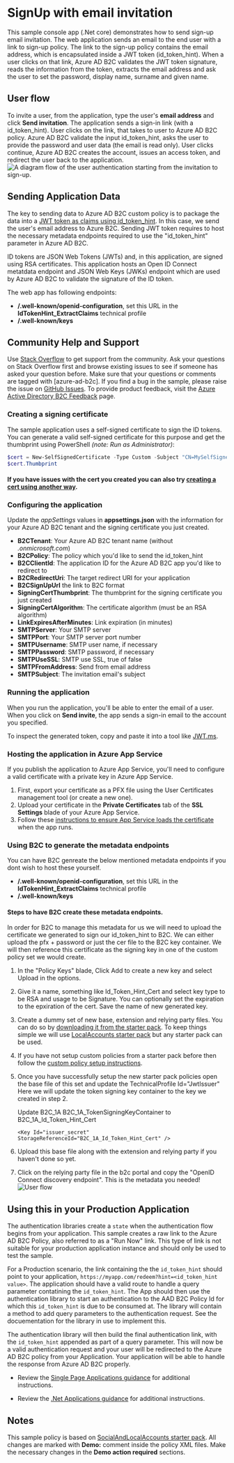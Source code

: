 # SignUp with email invitation
This sample console app (.Net core) demonstrates how to send sign-up email invitation. The web application sends an email to the end user with a link to sign-up policy. The link to the sign-up policy contains the email address, which is encapsulated inside a JWT token (id_token_hint). When a user clicks on that link, Azure AD B2C validates the JWT token signature, reads the information from the token, extracts the email address and ask the user to set the password, display name, surname and given name.

## User flow
To invite a user, from the application, type the user's **email address** and click **Send invitation**. The application sends a sign-in link (with a id_token_hint). User clicks on the link, that takes to user to Azure AD B2C policy. Azure AD B2C validate the input id_token_hint, asks the user to provide the password and user data (the email is read only). User clicks continue, Azure AD B2C creates the account, issues an access token, and redirect the user back to the application.  
![A diagram flow of the user authentication starting from the invitation to sign-up.](media/flow.png)

## Sending Application Data
The key to sending data to Azure AD B2C custom policy is to package the data into a [JWT token as claims using id_token_hint](https://docs.microsoft.com/azure/active-directory-b2c/id-token-hint). In this case, we send the user's email address to Azure B2C. Sending JWT token requires to host the necessary metadata endpoints required to use the "id_token_hint" parameter in Azure AD B2C.

ID tokens are JSON Web Tokens (JWTs) and, in this application, are signed using RSA certificates. This application hosts an Open ID Connect metatdata endpoint and JSON Web Keys (JWKs) endpoint which are used by Azure AD B2C to validate the signature of the ID token.

The web app has following endpoints:
* **/.well-known/openid-configuration**, set this URL in the **IdTokenHint_ExtractClaims** technical profile
* **/.well-known/keys**

## Community Help and Support
Use [Stack Overflow](https://stackoverflow.com/questions/tagged/azure-ad-b2c) to get support from the community. Ask your questions on Stack Overflow first and browse existing issues to see if someone has asked your question before. Make sure that your questions or comments are tagged with [azure-ad-b2c].
If you find a bug in the sample, please raise the issue on [GitHub Issues](https://github.com/azure-ad-b2c/samples/issues).
To provide product feedback, visit the [Azure Active Directory B2C Feedback](https://feedback.azure.com/forums/169401-azure-active-directory?category_id=160596) page.

### Creating a signing certificate
The sample application uses a self-signed certificate to sign the ID tokens. You can generate a valid self-signed certificate for this purpose and get the thumbprint using PowerShell *(note: Run as Administrator)*:
```Powershell
$cert = New-SelfSignedCertificate -Type Custom -Subject "CN=MySelfSignedCertificate" -TextExtension @("2.5.29.37={text}1.3.6.1.5.5.7.3.3") -KeyUsage DigitalSignature -KeyAlgorithm RSA -KeyLength 2048 -NotAfter (Get-Date).AddYears(2) -CertStoreLocation "Cert:\CurrentUser\My"
$cert.Thumbprint
```
#### If you have issues with the cert you created you can also try [creating a cert using another way](https://github.com/azure-ad-b2c/saml-sp#11-preparing-self-signed-certificate).

### Configuring the application
Update the *appSettings* values in **appsettings.json** with the information for your Azure AD B2C tenant and the signing certificate you just created.
* **B2CTenant**: Your Azure AD B2C tenant name (without *.onmicrosoft.com*)
* **B2CPolicy**: The policy which you'd like to send the id_token_hint
* **B2CClientId**: The application ID for the Azure AD B2C app you'd like to redirect to
* **B2CRedirectUri**: The target redirect URI for your application
* **B2CSignUpUrl** the link to B2C format
* **SigningCertThumbprint**: The thumbprint for the signing certificate you just created
* **SigningCertAlgorithm**: The certificate algorithm (must be an RSA algorithm)
* **LinkExpiresAfterMinutes**: Link expiration (in minutes) 
* **SMTPServer**: Your SMTP server
* **SMTPPort**: Your SMTP server port number
* **SMTPUsername**: SMTP user name, if necessary
* **SMTPPassword**: SMTP password, if necessary
* **SMTPUseSSL**: SMTP use SSL, true of false
* **SMTPFromAddress**: Send from email address
* **SMTPSubject**: The invitation email's subject


### Running the application
When you run the application, you'll be able to enter the email of a user. When you click on **Send invite**, the app sends a sign-in email to the account you specified.

To inspect the generated token, copy and paste it into a tool like [JWT.ms](htttps://jwt.ms).

### Hosting the application in Azure App Service
If you publish the application to Azure App Service, you'll need to configure a valid certificate with a private key in Azure App Service.
1. First, export your certificate as a PFX file using the User Certificates management tool (or create a new one).
2. Upload your certificate in the **Private Certificates** tab of the **SSL Settings** blade of your Azure App Service.
3. Follow these [instructions to ensure App Service loads the certificate](https://docs.microsoft.com/en-us/azure/app-service/app-service-web-ssl-cert-load#load-your-certificates) when the app runs.

### Using B2C to generate the metadata endpoints

You can have B2C genreate the below mentioned metadata endpoints if you dont wish to host these yourself. 
* **/.well-known/openid-configuration**, set this URL in the **IdTokenHint_ExtractClaims** technical profile
* **/.well-known/keys**

#### Steps to have B2C create these metadata endpoints. 
In order for B2C to manage this metadata for us we will need to upload the certificate we generated to sign our id_token_hint to B2C. We can either upload the pfx + password or just the cer file to the B2C key container. We will then reference this certificate as the signing key in one of the custom policy set we would create. 
1. In the "Policy Keys" blade, Click Add to create a new key and select Upload in the options. 
2. Give it a name, something like Id_Token_Hint_Cert and select key type to be RSA and usage to be Signature. You can optionally set the expiration to the epxiration of the cert. Save the name of new generated key.  
3. Create a dummy set of new base, extension and relying party files. You can do so by [downloading it from the starter pack](https://github.com/Azure-Samples/active-directory-b2c-custom-policy-starterpack). To keep things simple we will use [LocalAccounts starter pack](https://github.com/Azure-Samples/active-directory-b2c-custom-policy-starterpack/tree/master/LocalAccounts) but any starter pack can be used. 
4. If you have not setup custom policies from a starter pack before then follow the [custom policy setup instructions](https://docs.microsoft.com/en-us/azure/active-directory-b2c/active-directory-b2c-get-started-custom).


5. Once you have successfully setup the new starter pack policies open the base file of this set and update the TechnicalProfile 
   Id="JwtIssuer"
  Here we will update the token signing key container to the key we created in step 2. 

    Update B2C_1A B2C_1A_TokenSigningKeyContainer to B2C_1A_Id_Token_Hint_Cert  
    ```
    <Key Id="issuer_secret" StorageReferenceId="B2C_1A_Id_Token_Hint_Cert" />
    ```
  
6. Upload this base file along with the extension and relying party if you haven't done so yet. 

7. Click on the relying party file in the b2c portal and copy the "OpenID Connect discovery endpoint". This is the metadata you needed! 
![User flow](media/OpenIDConnect.png)

## Using this in your Production Application
The authentication libraries create a `state` when the authentication flow begins from your application. This sample creates a raw link to the Azure AD B2C Policy, also referred to as a "Run Now" link. This type of link is not suitable for your production application instance and should only be used to test the sample.

For a Production scenario, the link containing the the `id_token_hint` should point to your application, `https://myapp.com/redeem?hint=<id_token_hint value>`. The application should have a valid route to handle a query parameter contatining the `id_token_hint`. The App should then use the authentication library to start an authentication to the AAD B2C Policy Id for which this `id_token_hint` is due to be consumed at. The library will contain a method to add query parameters to the authentication request. See the docuementation for the library in use to implement this.

The authentication library will then build the final authentication link, with the `id_token_hint` appended as part of a query parameter. This will now be a valid authentication request and your user will be redirected to the Azure AD B2C policy from your Application. Your application will be able to handle the response from Azure AD B2C properly.

- Review the [Single Page Applications guidance](https://docs.microsoft.com/en-us/azure/active-directory-b2c/enable-authentication-spa-app-options#pass-id-token-hint) for additional instructions.

- Review the [.Net Applications guidance](https://docs.microsoft.com/en-us/azure/active-directory-b2c/enable-authentication-web-application-options#pass-id-token-hint) for additional instructions.

## Notes
This sample policy is based on [SocialAndLocalAccounts starter pack](https://github.com/Azure-Samples/active-directory-b2c-custom-policy-starterpack/tree/master/SocialAndLocalAccounts). All changes are marked with **Demo:** comment inside the policy XML files. Make the necessary changes in the **Demo action required** sections. 
